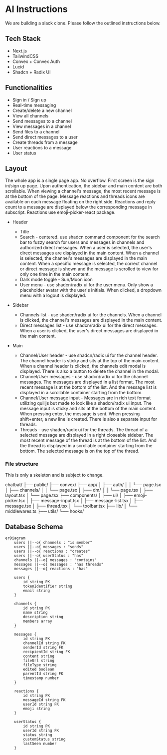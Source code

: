 # AI Instructions

We are building a slack clone. Please follow the outlined instructions below.

## Tech Stack

- Next.js
- TailwindCSS
- Convex + Convex Auth
- Lucid
- Shadcn + Radix UI

## Functionalities

- Sign in / Sign up
- Real-time messaging
- Create/delete a new channel
- View all channels
- Send messages to a channel
- View messages in a channel
- Send files to a channel
- Send direct messages to a user
- Create threads from a message
- User reactions to a message
- User status

## Layout

The whole app is a single page app. No overflow. First screen is the sign in/sign up page. Upon authentication, the sidebar and main content are both scrollable. When viewing a channel's message, the most recent message is at the bottom of the page. Message reactions and threads icons are available on each message floating on the right side. Reactions and reply count to a message are displayed below the corresponding message in subscript. Reactions use emoji-picker-react package. 

- Header
    - Title
    - Search - centered. use shadcn command component for the search bar to fuzzy search for users and messages in channels and authorized direct messages. When a user is selected, the user's direct messages are displayed in the main content. When a channel is selected, the channel's messages are displayed in the main content. When a specific message is selected, the correct channel or direct message is shown and the message is scrolled to view for only one time in the main content.
    - Dark mode toggle - Sun/Moon icon
    - User menu - use shadcn/radix ui for the user menu. Only show a placeholder avatar with the user's initials. When clicked, a dropdown menu with a logout is displayed.

- Sidebar
    - Channels list - use shadcn/radix ui for the channels. When a channel is clicked, the channel's messages are displayed in the main content.
    - Direct messages list - use shadcn/radix ui for the direct messages. When a user is clicked, the user's direct messages are displayed in the main content.

- Main
    - Channel/User header - use shadcn/radix ui for the channel header. The channel header is sticky and sits at the top of the main content. When a channel header is clicked, the channels edit modal is displayed. There is also a button to delete the channel in the modal.
    - Channel/User messages - use shadcn/radix ui for the channel messages. The messages are displayed in a list format. The most recent message is at the bottom of the list. And the message list is displayed in a scrollable container starting from the bottom.
    - Channel/User message input - Messages are in rich text format utilizing quilljs but made to look like a shadcn/radix ui input. The message input is sticky and sits at the bottom of the main content. When pressing enter, the message is sent. When pressing shift+enter, a new line is created. There is also a separate input for threads.
    - Threads - use shadcn/radix ui for the threads. The thread of a selected message are displayed in a right closeable sidebar. The most recent message of the thread is at the bottom of the list. And the thread is displayed in a scrollable container starting from the bottom. The selected message is on the top of the thread.

### File structure 

This is only a skeleton and is subject to change. 

chatbat/
├── public/
├── convex/
├── app/
│   ├── auth/
│   │   └── page.tsx
│   ├── channels/
│   │   └── page.tsx
│   ├── dm/
│   │   └── page.tsx
│   ├── layout.tsx
│   └── page.tsx
├── components/
│   ├── ui/
│   ├── emoji-picker.tsx
│   ├── message-input.tsx
│   ├── message-list.tsx
│   ├── message.tsx
│   ├── thread.tsx
│   └── toolbar.tsx
├── lib/
│   └── middlewares.ts
├── utils/
└── hooks/

## Database Schema

```mermaid
erDiagram
    users ||--o{ channels : "is member"
    users ||--o{ messages : "sends"
    users ||--o{ reactions : "creates"
    users ||--o{ userStatus : "has"
    channels ||--o{ messages : "contains"
    messages ||--o{ messages : "has threads"
    messages ||--o{ reactions : "has"

    users {
        id string PK
        tokenIdentifier string
        email string
    }

    channels {
        id string PK
        name string
        description string
        members array
    }

    messages {
        id string PK
        channelId string FK
        senderId string FK
        recipientId string FK
        content string
        fileUrl string
        fileType string
        edited boolean
        parentId string FK
        timestamp number
    }

    reactions {
        id string PK
        messageId string FK
        userId string FK
        emoji string
    }

    userStatus {
        id string PK
        userId string FK
        status string
        customStatus string
        lastSeen number
    }
```

